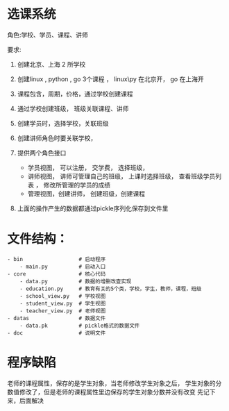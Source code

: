 # 选课系统

角色:学校、学员、课程、讲师

要求:

1. 创建北京、上海 2 所学校
2. 创建linux , python , go 3个课程 ， linux\py 在北京开， go 在上海开
3. 课程包含，周期，价格，通过学校创建课程
4. 通过学校创建班级， 班级关联课程、讲师
5. 创建学员时，选择学校，关联班级
5. 创建讲师角色时要关联学校，
6. 提供两个角色接口
    - 学员视图， 可以注册， 交学费， 选择班级，
    - 讲师视图， 讲师可管理自己的班级， 上课时选择班级， 查看班级学员列表 ， 修改所管理的学员的成绩
    - 管理视图，创建讲师， 创建班级，创建课程

7. 上面的操作产生的数据都通过pickle序列化保存到文件里

# 文件结构：
```
- bin                  # 启动程序
    - main.py          # 启动入口
- core                 # 核心代码
    - data.py          # 数据的增删改查实现
    - education.py     # 教育有关的5个类，学校，学生，教师，课程，班级
    - school_view.py   # 学校视图
    - student_view.py  # 学生视图
    - teacher_view.py  # 老师视图
- datas                # 数据文件
    - data.pk          # pickle格式的数据文件
- doc                  # 说明文件
```

# 程序缺陷

老师的课程属性，保存的是学生对象，当老师修改学生对象之后，
学生对象的分数值修改了，但是老师的课程属性里边保存的学生对象分数并没有改变
先记下来，后面解决
